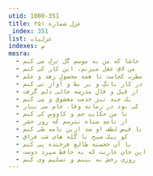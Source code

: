 ```yaml
---
utid: 1000-351
title: غزل شماره ۳۵۱
_index: 351
list: غزلیات
indexes: م
mesra:
  - حاشا که من به موسم گل ترکِ می کنم
  - من لافِ عقل میزنم، این کار کی کنم
  - مطرب کجاست تا همه محصول زهد و علم
  - در کار بانگِ و بر بط و آوازِ نی کنم
  - از قیل و قالِ مدرسه حالی دلم گرفت
  - یک چند نیز خدمت معشوق و مِی کنم
  - کی بود در زمانه وفا، جام می بیار
  - تا من حکایتِ جم و کاووسِ کی کنم
  - از نامهِ سیاه نترسم که روز حشر
  - با فیض لطف او صد ازین نامه طی کنم
  - کو پیک صبح تا گله های شب فراق
  - با آن خجسته طالع فرخنده پی کنم
  - این جان عاریت که به حافظ سپرد دوست
  - روزی رخش به بینم و تسلیم وی کنم
---
```

